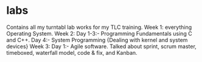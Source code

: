 # labs
Contains all my turntabl lab works for my TLC training.
Week 1: everything Operating System.
Week 2: Day 1-3:- Programming Fundamentals using C and C++.
	Day 4:- System Programming {Dealing with kernel and system devices}
Week 3: Day 1:- Agile software. Talked about sprint, scrum master, timeboxed, waterfall model, code & fix, and
Kanban.

